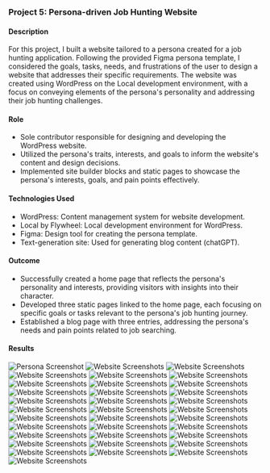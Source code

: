 ### Project 5: Persona-driven Job Hunting Website

#### Description
For this project, I built a website tailored to a persona created for a job hunting application. Following the provided Figma persona template, I considered the goals, tasks, needs, and frustrations of the user to design a website that addresses their specific requirements. The website was created using WordPress on the Local development environment, with a focus on conveying elements of the persona's personality and addressing their job hunting challenges.

#### Role
- Sole contributor responsible for designing and developing the WordPress website.
- Utilized the persona's traits, interests, and goals to inform the website's content and design decisions.
- Implemented site builder blocks and static pages to showcase the persona's interests, goals, and pain points effectively.

#### Technologies Used
- WordPress: Content management system for website development.
- Local by Flywheel: Local development environment for WordPress.
- Figma: Design tool for creating the persona template.
- Text-generation site: Used for generating blog content (chatGPT).

#### Outcome
- Successfully created a home page that reflects the persona's personality and interests, providing visitors with insights into their character.
- Developed three static pages linked to the home page, each focusing on specific goals or tasks relevant to the persona's job hunting journey.
- Established a blog page with three entries, addressing the persona's needs and pain points related to job searching.

#### Results
![Persona Screenshot](/Project%205:%20Persona-based%20Website%20for%20Job%20Hunting/Persona%20Figma.png)
![Website Screenshots](/Project%205:%20Persona-based%20Website%20for%20Job%20Hunting/Job%20Hunting%20Website%20For%20Alex%20Chen/Home%20Page/Screenshot%202024-03-13%20174313.png)
![Website Screenshots](/Project%205:%20Persona-based%20Website%20for%20Job%20Hunting/Job%20Hunting%20Website%20For%20Alex%20Chen/Home%20Page/Screenshot%202024-03-13%20174333.png)
![Website Screenshots](/Project%205:%20Persona-based%20Website%20for%20Job%20Hunting/Job%20Hunting%20Website%20For%20Alex%20Chen/Home%20Page/Screenshot%202024-03-13%20174355.png)
![Website Screenshots](/Project%205:%20Persona-based%20Website%20for%20Job%20Hunting/Job%20Hunting%20Website%20For%20Alex%20Chen/Home%20Page/Screenshot%202024-03-13%20174412.png)
![Website Screenshots](/Project%205:%20Persona-based%20Website%20for%20Job%20Hunting/Job%20Hunting%20Website%20For%20Alex%20Chen/Home%20Page/Screenshot%202024-03-13%20174426.png)
![Website Screenshots](/Project%205:%20Persona-based%20Website%20for%20Job%20Hunting/Job%20Hunting%20Website%20For%20Alex%20Chen/Personal%20Page/Screenshot%202024-03-13%20174643.png)
![Website Screenshots](/Project%205:%20Persona-based%20Website%20for%20Job%20Hunting/Job%20Hunting%20Website%20For%20Alex%20Chen/Personal%20Page/Screenshot%202024-03-13%20174651.png)
![Website Screenshots](/Project%205:%20Persona-based%20Website%20for%20Job%20Hunting/Job%20Hunting%20Website%20For%20Alex%20Chen/Personal%20Page/Screenshot%202024-03-13%20174657.png)
![Website Screenshots](/Project%205:%20Persona-based%20Website%20for%20Job%20Hunting/Job%20Hunting%20Website%20For%20Alex%20Chen/Personal%20Page/Screenshot%202024-03-13%20174954.png)
![Website Screenshots](/Project%205:%20Persona-based%20Website%20for%20Job%20Hunting/Job%20Hunting%20Website%20For%20Alex%20Chen/Personal%20Page/Screenshot%202024-03-13%20175002.png)
![Website Screenshots](/Project%205:%20Persona-based%20Website%20for%20Job%20Hunting/Job%20Hunting%20Website%20For%20Alex%20Chen/Personal%20Page/Screenshot%202024-03-13%20175017.png)
![Website Screenshots](/Project%205:%20Persona-based%20Website%20for%20Job%20Hunting/Job%20Hunting%20Website%20For%20Alex%20Chen/Personal%20Page/Screenshot%202024-03-13%20175022.png)
![Website Screenshots](/Project%205:%20Persona-based%20Website%20for%20Job%20Hunting/Job%20Hunting%20Website%20For%20Alex%20Chen/Research%20Page/Screenshot%202024-03-13%20175108.png)
![Website Screenshots](/Project%205:%20Persona-based%20Website%20for%20Job%20Hunting/Job%20Hunting%20Website%20For%20Alex%20Chen/Research%20Page/Screenshot%202024-03-13%20175115.png)
![Website Screenshots](/Project%205:%20Persona-based%20Website%20for%20Job%20Hunting/Job%20Hunting%20Website%20For%20Alex%20Chen/Research%20Page/Screenshot%202024-03-13%20175121.png)
![Website Screenshots](/Project%205:%20Persona-based%20Website%20for%20Job%20Hunting/Job%20Hunting%20Website%20For%20Alex%20Chen/Research%20Page/Screenshot%202024-03-13%20175127.png)
![Website Screenshots](/Project%205:%20Persona-based%20Website%20for%20Job%20Hunting/Job%20Hunting%20Website%20For%20Alex%20Chen/Research%20Page/Screenshot%202024-03-13%20175135.png)
![Website Screenshots](/Project%205:%20Persona-based%20Website%20for%20Job%20Hunting/Job%20Hunting%20Website%20For%20Alex%20Chen/Research%20Page/Screenshot%202024-03-13%20175135.png)
![Website Screenshots](/Project%205:%20Persona-based%20Website%20for%20Job%20Hunting/Job%20Hunting%20Website%20For%20Alex%20Chen/Research%20Page/Screenshot%202024-03-13%20175142.png)
![Website Screenshots](/Project%205:%20Persona-based%20Website%20for%20Job%20Hunting/Job%20Hunting%20Website%20For%20Alex%20Chen/Research%20Page/Screenshot%202024-03-13%20175154.png)
![Website Screenshots](/Project%205:%20Persona-based%20Website%20for%20Job%20Hunting/Job%20Hunting%20Website%20For%20Alex%20Chen/Research%20Page/Screenshot%202024-03-13%20175154.png)
![Website Screenshots](/Project%205:%20Persona-based%20Website%20for%20Job%20Hunting/Job%20Hunting%20Website%20For%20Alex%20Chen/Research%20Page/Screenshot%202024-03-13%20175206.png)
![Website Screenshots](/Project%205:%20Persona-based%20Website%20for%20Job%20Hunting/Job%20Hunting%20Website%20For%20Alex%20Chen/Research%20Page/Screenshot%202024-03-13%20175213.png)
![Website Screenshots](/Project%205:%20Persona-based%20Website%20for%20Job%20Hunting/Job%20Hunting%20Website%20For%20Alex%20Chen/Blog%20Page/Screenshot%202024-03-13%20175237.png)
![Website Screenshots](/Project%205:%20Persona-based%20Website%20for%20Job%20Hunting/Job%20Hunting%20Website%20For%20Alex%20Chen/Blog%20Page/Screenshot%202024-03-13%20175249.png)
![Website Screenshots](/Project%205:%20Persona-based%20Website%20for%20Job%20Hunting/Job%20Hunting%20Website%20For%20Alex%20Chen/Blog%20Page/Screenshot%202024-03-13%20175253.png)
![Website Screenshots](/Project%205:%20Persona-based%20Website%20for%20Job%20Hunting/Job%20Hunting%20Website%20For%20Alex%20Chen/Blog%20Page/Screenshot%202024-03-13%20175313.png)
![Website Screenshots](/Project%205:%20Persona-based%20Website%20for%20Job%20Hunting/Job%20Hunting%20Website%20For%20Alex%20Chen/Blog%20Page/Screenshot%202024-03-13%20175326.png)
![Website Screenshots](/Project%205:%20Persona-based%20Website%20for%20Job%20Hunting/Job%20Hunting%20Website%20For%20Alex%20Chen/Blog%20Page/Screenshot%202024-03-13%20175343.png)
![Website Screenshots](/Project%205:%20Persona-based%20Website%20for%20Job%20Hunting/Job%20Hunting%20Website%20For%20Alex%20Chen/Contact%20Page/Screenshot%202024-03-13%20175428.png)
![Website Screenshots](/Project%205:%20Persona-based%20Website%20for%20Job%20Hunting/Job%20Hunting%20Website%20For%20Alex%20Chen/Contact%20Page/Screenshot%202024-03-13%20175435.png)
![Website Screenshots](/Project%205:%20Persona-based%20Website%20for%20Job%20Hunting/Job%20Hunting%20Website%20For%20Alex%20Chen/Contact%20Page/Screenshot%202024-03-13%20175444.png)
![Website Screenshots](/Project%205:%20Persona-based%20Website%20for%20Job%20Hunting/Job%20Hunting%20Website%20For%20Alex%20Chen/Contact%20Page/Screenshot%202024-03-13%20175448.png)

